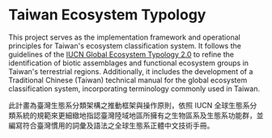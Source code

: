 # Taiwan Ecosystem Typology

This project serves as the implementation framework and operational principles for Taiwan's ecosystem classification system. It follows the guidelines of the [IUCN Global Ecosystem Typology 2.0](https://portals.iucn.org/library/node/49250) to refine the identification of biotic assemblages and functional ecosystem groups in Taiwan's terrestrial regions. Additionally, it includes the development of a Traditional Chinese (Taiwan) technical manual for the global ecosystem classification system, incorporating terminology commonly used in Taiwan.

此計畫為臺灣生態系分類架構之推動框架與操作原則，依照 IUCN 全球生態系分類系統的規範來更細緻地指認臺灣陸域地區所擁有之生物區系及生態系功能群，並編寫符合臺灣慣用的詞彙及語法之全球生態系正體中文技術手冊。

